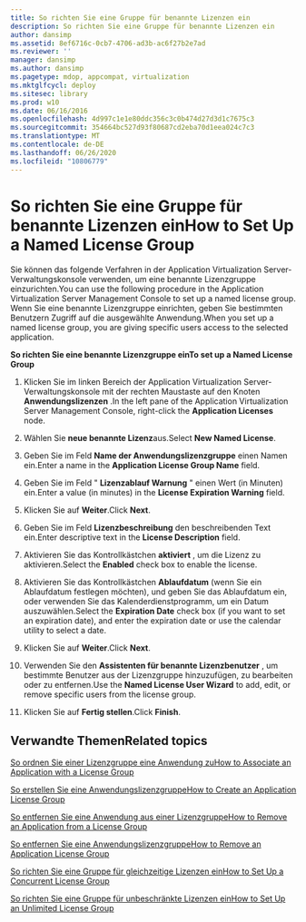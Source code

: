 ```yaml
---
title: So richten Sie eine Gruppe für benannte Lizenzen ein
description: So richten Sie eine Gruppe für benannte Lizenzen ein
author: dansimp
ms.assetid: 8ef6716c-0cb7-4706-ad3b-ac6f27b2e7ad
ms.reviewer: ''
manager: dansimp
ms.author: dansimp
ms.pagetype: mdop, appcompat, virtualization
ms.mktglfcycl: deploy
ms.sitesec: library
ms.prod: w10
ms.date: 06/16/2016
ms.openlocfilehash: 4d997c1e1e80ddc356c3c0b474d27d3d1c7675c3
ms.sourcegitcommit: 354664bc527d93f80687cd2eba70d1eea024c7c3
ms.translationtype: MT
ms.contentlocale: de-DE
ms.lasthandoff: 06/26/2020
ms.locfileid: "10806779"
---
```

# <span data-ttu-id="fc784-103">So richten Sie eine Gruppe für benannte Lizenzen ein</span><span class="sxs-lookup"><span data-stu-id="fc784-103">How to Set Up a Named License Group</span></span>


<span data-ttu-id="fc784-104">Sie können das folgende Verfahren in der Application Virtualization Server-Verwaltungskonsole verwenden, um eine benannte Lizenzgruppe einzurichten.</span><span class="sxs-lookup"><span data-stu-id="fc784-104">You can use the following procedure in the Application Virtualization Server Management Console to set up a named license group.</span></span> <span data-ttu-id="fc784-105">Wenn Sie eine benannte Lizenzgruppe einrichten, geben Sie bestimmten Benutzern Zugriff auf die ausgewählte Anwendung.</span><span class="sxs-lookup"><span data-stu-id="fc784-105">When you set up a named license group, you are giving specific users access to the selected application.</span></span>

**<span data-ttu-id="fc784-106">So richten Sie eine benannte Lizenzgruppe ein</span><span class="sxs-lookup"><span data-stu-id="fc784-106">To set up a Named License Group</span></span>**

1.  <span data-ttu-id="fc784-107">Klicken Sie im linken Bereich der Application Virtualization Server-Verwaltungskonsole mit der rechten Maustaste auf den Knoten **Anwendungslizenzen** .</span><span class="sxs-lookup"><span data-stu-id="fc784-107">In the left pane of the Application Virtualization Server Management Console, right-click the **Application Licenses** node.</span></span>

2.  <span data-ttu-id="fc784-108">Wählen Sie **neue benannte Lizenz**aus.</span><span class="sxs-lookup"><span data-stu-id="fc784-108">Select **New Named License**.</span></span>

3.  <span data-ttu-id="fc784-109">Geben Sie im Feld **Name der Anwendungslizenzgruppe** einen Namen ein.</span><span class="sxs-lookup"><span data-stu-id="fc784-109">Enter a name in the **Application License Group Name** field.</span></span>

4.  <span data-ttu-id="fc784-110">Geben Sie im Feld " **Lizenzablauf Warnung** " einen Wert (in Minuten) ein.</span><span class="sxs-lookup"><span data-stu-id="fc784-110">Enter a value (in minutes) in the **License Expiration Warning** field.</span></span>

5.  <span data-ttu-id="fc784-111">Klicken Sie auf **Weiter**.</span><span class="sxs-lookup"><span data-stu-id="fc784-111">Click **Next**.</span></span>

6.  <span data-ttu-id="fc784-112">Geben Sie im Feld **Lizenzbeschreibung** den beschreibenden Text ein.</span><span class="sxs-lookup"><span data-stu-id="fc784-112">Enter descriptive text in the **License Description** field.</span></span>

7.  <span data-ttu-id="fc784-113">Aktivieren Sie das Kontrollkästchen **aktiviert** , um die Lizenz zu aktivieren.</span><span class="sxs-lookup"><span data-stu-id="fc784-113">Select the **Enabled** check box to enable the license.</span></span>

8.  <span data-ttu-id="fc784-114">Aktivieren Sie das Kontrollkästchen **Ablaufdatum** (wenn Sie ein Ablaufdatum festlegen möchten), und geben Sie das Ablaufdatum ein, oder verwenden Sie das Kalenderdienstprogramm, um ein Datum auszuwählen.</span><span class="sxs-lookup"><span data-stu-id="fc784-114">Select the **Expiration Date** check box (if you want to set an expiration date), and enter the expiration date or use the calendar utility to select a date.</span></span>

9.  <span data-ttu-id="fc784-115">Klicken Sie auf **Weiter**.</span><span class="sxs-lookup"><span data-stu-id="fc784-115">Click **Next**.</span></span>

10. <span data-ttu-id="fc784-116">Verwenden Sie den **Assistenten für benannte Lizenzbenutzer** , um bestimmte Benutzer aus der Lizenzgruppe hinzuzufügen, zu bearbeiten oder zu entfernen.</span><span class="sxs-lookup"><span data-stu-id="fc784-116">Use the **Named License User Wizard** to add, edit, or remove specific users from the license group.</span></span>

11. <span data-ttu-id="fc784-117">Klicken Sie auf **Fertig stellen**.</span><span class="sxs-lookup"><span data-stu-id="fc784-117">Click **Finish**.</span></span>

## <span data-ttu-id="fc784-118">Verwandte Themen</span><span class="sxs-lookup"><span data-stu-id="fc784-118">Related topics</span></span>


[<span data-ttu-id="fc784-119">So ordnen Sie einer Lizenzgruppe eine Anwendung zu</span><span class="sxs-lookup"><span data-stu-id="fc784-119">How to Associate an Application with a License Group</span></span>](how-to-associate-an-application-with-a-license-group.md)

[<span data-ttu-id="fc784-120">So erstellen Sie eine Anwendungslizenzgruppe</span><span class="sxs-lookup"><span data-stu-id="fc784-120">How to Create an Application License Group</span></span>](how-to-create-an-application-license-group.md)

[<span data-ttu-id="fc784-121">So entfernen Sie eine Anwendung aus einer Lizenzgruppe</span><span class="sxs-lookup"><span data-stu-id="fc784-121">How to Remove an Application from a License Group</span></span>](how-to-remove-an-application-from-a-license-group.md)

[<span data-ttu-id="fc784-122">So entfernen Sie eine Anwendungslizenzgruppe</span><span class="sxs-lookup"><span data-stu-id="fc784-122">How to Remove an Application License Group</span></span>](how-to-remove-an-application-license-group.md)

[<span data-ttu-id="fc784-123">So richten Sie eine Gruppe für gleichzeitige Lizenzen ein</span><span class="sxs-lookup"><span data-stu-id="fc784-123">How to Set Up a Concurrent License Group</span></span>](how-to-set-up-a-concurrent-license-group.md)

[<span data-ttu-id="fc784-124">So richten Sie eine Gruppe für unbeschränkte Lizenzen ein</span><span class="sxs-lookup"><span data-stu-id="fc784-124">How to Set Up an Unlimited License Group</span></span>](how-to-set-up-an-unlimited-license-group.md)

 

 





